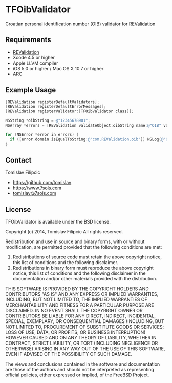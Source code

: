 # TFOibValidator

Croatian personal identification number (OIB) validator for [REValidation](https://github.com/romaonthego/REValidation)

## Requirements
* [REValidation](https://github.com/romaonthego/REValidation)
* Xcode 4.5 or higher
* Apple LLVM compiler
* iOS 5.0 or higher / Mac OS X 10.7 or higher
* ARC

## Example Usage

``` objective-c
[REValidation registerDefaultValidators];
[REValidation registerDefaultErrorMessages];
[REValidation registerValidator:[TFOibValidator class]];

NSString *oibString = @"12345678901";
NSArray *errors = [REValidation validateObject:oibString name:@"OIB" validators:@[ @"presence", @"oib" ]];

for (NSError *error in errors) {
  if ([error.domain isEqualToString:@"com.REValidation.oib"]) NSLog(@"OIB not valid");
}
```

## Contact

Tomislav Filipcic

- https://github.com/tomislav
- https://www.7sols.com
- tomislav@7sols.com

## License

TFOibValidator is available under the BSD license.

Copyright (c) 2014, Tomislav Filipcic
All rights reserved.

Redistribution and use in source and binary forms, with or without
modification, are permitted provided that the following conditions are met:

1. Redistributions of source code must retain the above copyright notice, this
   list of conditions and the following disclaimer.
2. Redistributions in binary form must reproduce the above copyright notice,
   this list of conditions and the following disclaimer in the documentation
   and/or other materials provided with the distribution.

THIS SOFTWARE IS PROVIDED BY THE COPYRIGHT HOLDERS AND CONTRIBUTORS "AS IS" AND
ANY EXPRESS OR IMPLIED WARRANTIES, INCLUDING, BUT NOT LIMITED TO, THE IMPLIED
WARRANTIES OF MERCHANTABILITY AND FITNESS FOR A PARTICULAR PURPOSE ARE
DISCLAIMED. IN NO EVENT SHALL THE COPYRIGHT OWNER OR CONTRIBUTORS BE LIABLE FOR
ANY DIRECT, INDIRECT, INCIDENTAL, SPECIAL, EXEMPLARY, OR CONSEQUENTIAL DAMAGES
(INCLUDING, BUT NOT LIMITED TO, PROCUREMENT OF SUBSTITUTE GOODS OR SERVICES;
LOSS OF USE, DATA, OR PROFITS; OR BUSINESS INTERRUPTION) HOWEVER CAUSED AND
ON ANY THEORY OF LIABILITY, WHETHER IN CONTRACT, STRICT LIABILITY, OR TORT
(INCLUDING NEGLIGENCE OR OTHERWISE) ARISING IN ANY WAY OUT OF THE USE OF THIS
SOFTWARE, EVEN IF ADVISED OF THE POSSIBILITY OF SUCH DAMAGE.

The views and conclusions contained in the software and documentation are those
of the authors and should not be interpreted as representing official policies,
either expressed or implied, of the FreeBSD Project.
